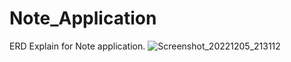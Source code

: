 # Note_Application
ERD Explain for Note application.
![Screenshot_20221205_213112](https://user-images.githubusercontent.com/54463229/205794385-a39b0ad8-76fa-4f92-b731-37264f5514bd.png)

